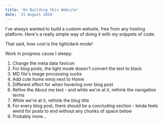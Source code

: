 ```yaml
---
title: 'On Building this Website'
date: '21 August 2024'
---
```


I've always wanted to build a custom website, free from any hosting platform. Here's a really simple way of doing it with my snippets of code:

That said, how cool is the light/dark mode! 

Work in progress cause I sleepy:

1. Change the meta data favicon
2. For blog posts, the light mode doesn't convert the text to black 
3. MD file's image processing sucks 
4. Add cute home emoj next to Home
5. Different effect for when hovering over blog post
6. Refine the About me text - and while we're at it, rethink the navigation terms
7. While we're at it, rethink the blog title 
8. For every blog post, there should be a concluding section - kinda feels weird for posts to end without any chunks of space below
9. Probably more... 
